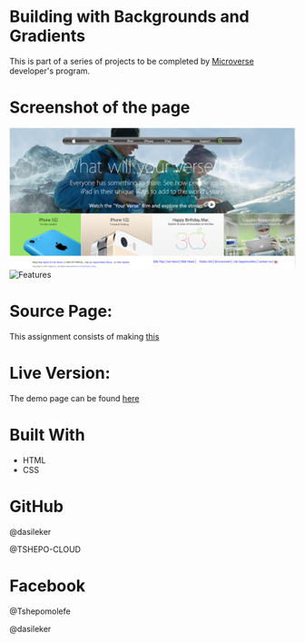 # Building with Backgrounds and Gradients
This is part of a series of projects to be completed by [Microverse](microverse.org) developer's program.

# Screenshot of the page
![screenshot](images/screenchot.png)
![Features](https://github.com/TSHEPO-CLOUD/Apple-project/pull/2#issue-457246780)


# Source Page:
This assignment consists of making [this](https://web.archive.org/web/20140301004610/http://www.apple.com/)

# Live Version:
The demo page can be found [here](https://rawcdn.githack.com/TSHEPO-CLOUD/Apple-project/2e25dc49d5fea5adbb4a2457e56da5d7ce3b789f/index.html)



# Built With
- HTML<br>
- CSS <br>

# GitHub
@dasileker

@TSHEPO-CLOUD

# Facebook
@Tshepomolefe

@dasileker








